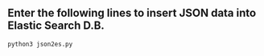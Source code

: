 ## Enter the following lines to insert JSON data into Elastic Search D.B.

```
python3 json2es.py
```